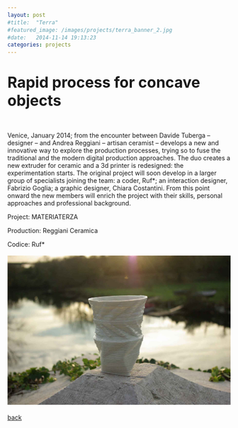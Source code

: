 ```yaml
---
layout: post
#title:  "Terra"
#featured_image: /images/projects/terra_banner_2.jpg
#date:   2014-11-14 19:13:23
categories: projects
---
```


<!--Il progetto Terra nasce come sperimentazione su processi di stampa 3D applicati alla ceramica.  
Grazie alla collaborazione con un artigiano del settore viene costruita una macchina che è in grado di estrudere argilla, iniziando così un intenso periodo di prova e di raffinamento del processo.  
Nel frattempo prende corpo l’idea di creare una piccola produzione utilizzando due terre, rossa e nera. Lo stesso software per disegnare le forme degli artefatti è stato progettato appositamente per questa serie e permette che ogni pezzo risulti unico nel suo genere, essendo il risultato sia di una serie di variabili matematiche/digitali che di variabili fisiche/materiche.-->

<h1><big>Rapid process for concave objects</big></h1>
<br>

Venice, January 2014; from the encounter between Davide Tuberga – designer – and Andrea Reggiani – artisan ceramist – develops a new and innovative way to explore the production processes, trying so to fuse the traditional and the modern digital production approaches.
The duo creates a new extruder for ceramic and a  3d printer is redesigned: the experimentation starts.
The original project will soon develop in a larger group of specialists joining the team: a coder, Ruf*; an interaction designer, Fabrizio Goglia; a graphic designer, Chiara Costantini.
From this point onward the new members will enrich the project with their skills, personal approaches and professional background.

Project: MATERIATERZA  

Production: Reggiani Ceramica

Codice: Ruf*
<br>
<br>
![Alt text](/images/contact_foto_very-very-low.jpg)
<br>
<br>
<a href="http://materiaterza.com">back</a>
